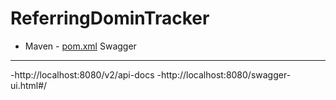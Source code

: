# ReferringDominTracker
- Maven - [pom.xml](pom.xml)
Swagger
--------

-http://localhost:8080/v2/api-docs
-http://localhost:8080/swagger-ui.html#/
